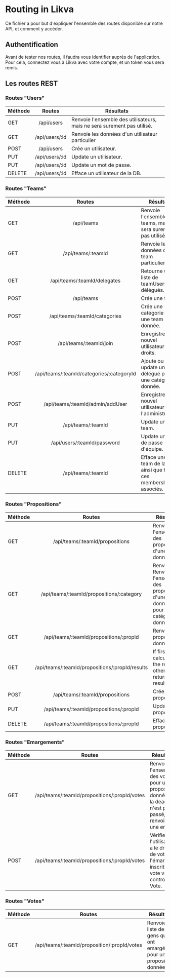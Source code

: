 # Routing in Likva

Ce fichier a pour but d'expliquer l'ensemble des routes disponible sur notre API, et comment y accéder.

## Authentification

Avant de tester nos routes, il faudra vous identifier auprès de l'application. Pour cela, connectez vous à Likva avec votre compte, et un token vous sera remis.

## Les routes REST

### Routes "Users"

| Méthode   | Routes           | Résultats             |
| --------- |:----------------:| ---------------------|
| GET       | /api/users       | Renvoie l'ensemble des utilisateurs, mais ne sera surement pas utilisé. |
| GET       | /api/users/:id     |   Renvoie les données d'un utilisateur particulier |
| POST  | /api/users      | Crée un utilisateur. |
| PUT  | /api/users/:id      | Update un utilisateur. |
| PUT  | /api/users/:id      | Update un mot de passe. |
| DELETE  | /api/users/:id      | Efface un utilisateur de la DB. |

### Routes "Teams"

| Méthode   | Routes           | Résultats             |
| --------- |:----------------:| ---------------------|
| GET       | /api/teams       | Renvoie l'ensemble des teams, mais ne sera surement pas utilisé. |
| GET       | /api/teams/:teamId     |   Renvoie les données d'une team particuliere |
| GET  | /api/teams/:teamId/delegates      | Retourne une liste de teamUsers délégués. |
| POST  | /api/teams      | Crée une team. |
| POST  | /api/teams/:teamId/categories      | Crée une catégorie dans une team donnée. |
| POST  | /api/teams/:teamId/join      | Enregistre un nouvel utilisateur sans droits. |
| POST  | /api/teams/:teamId/categories/:categoryId      | Ajoute ou update un délégué pour une catégorie donnée. |
| POST  | /api/teams/:teamId/admin/addUser      | Enregistre un nouvel utilisateur par l'administrateur. |
| PUT  | /api/teams/:teamId      | Update une team. |
| PUT  | /api/users/:teamId/password      | Update un mot de passe d'équipe. 
| DELETE  | /api/teams/:teamId      | Efface une team de la DB, ainsi que tout ces memberships associés. |

### Routes "Propositions"

| Méthode   | Routes           | Résultats             |
| --------- |:----------------:| ---------------------|
| GET       | /api/teams/:teamId/propositions       | Renvoie l'ensemble des propositions d'une team donnée. |
| GET       | /api/teams/:teamId/propositions/:category     |   Renvoie les Renvoie l'ensemble des propositions d'une team donnée, pour une catégorie donnée |
| GET       | /api/teams/:teamId/propositions/:propId     |   Renvoie une proposition donnée |
| GET       | /api/teams/:teamId/propositions/:propId/results     |  If first time, calculate the results, otherwise return the results |
| POST  | /api/teams/:teamId/propositions      | Crée une proposition. |
| PUT  | /api/teams/:teamId/propositions/:propId    | Update une proposition. |
| DELETE  | /api/teams/:teamId/propositions/:propId      | Efface une proposition. 

### Routes "Emargements"
| Méthode   | Routes           | Résultats             |
| --------- |:----------------:| ---------------------|
| GET       | /api/teams/:teamId/propositions/:propId/votes       | Renvoie l'ensemble des votes pour une proposition donnée. Si la deadline n'est pas passé, renvoie une erreur.|
| POST       | /api/teams/:teamId/propositions/:propId/votes     |   Vérifie que l'utilisateur a le droit de voter, l'émarge et inscrit son vote via le controleur Vote. |


### Routes "Votes"

| Méthode   | Routes           | Résultats             |
| --------- |:----------------:| ---------------------|
| GET       | /api/teams/:teamId/proposition/:propId/votes       | Renvoie la liste des gens qui ont emargé pour une proposition donnée.|
